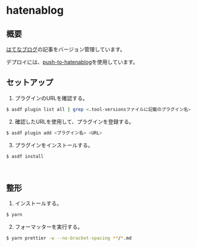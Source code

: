 # hatenablog

## 概要

[はてなブログ](https://hiroki-hasegawa.hatenablog.jp/)の記事をバージョン管理しています。

デプロイには、[push-to-hatenablog](https://github.com/mm0202/push-to-hatenablog)を使用しています。

## セットアップ

1. プラグインのURLを確認する。

```bash
$ asdf plugin list all | grep <.tool-versionsファイルに記載のプラグイン名>
```

2. 確認したURLを使用して、プラグインを登録する。

```bash
$ asdf plugin add <プラグイン名> <URL>
```

3. プラグインをインストールする。

```bash
$ asdf install
```

<br>

## 整形

1. インストールする。

```bash
$ yarn
```

2. フォーマッターを実行する。

```bash
$ yarn prettier -w --no-bracket-spacing **/*.md
```
